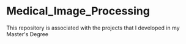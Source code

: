 # Medical_Image_Processing
This repository is associated with the projects that I developed in my Master's Degree
